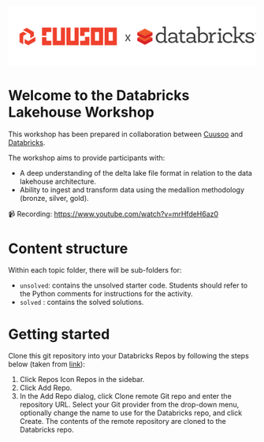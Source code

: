 ![cuusoo-databricks-logo](images/cuusoo-databricks-logo.png)

# Welcome to the Databricks Lakehouse Workshop

This workshop has been prepared in collaboration between [Cuusoo](https://www.cuusoo.com.au/) and [Databricks](https://databricks.com/). 

The workshop aims to provide participants with:

- A deep understanding of the delta lake file format in relation to the data lakehouse architecture.  
- Ability to ingest and transform data using the medallion methodology (bronze, silver, gold).

:video_camera: Recording: https://www.youtube.com/watch?v=mrHfdeH6az0

# Content structure

Within each topic folder, there will be sub-folders for:

- `unsolved`: contains the unsolved starter code. Students should refer to the Python comments for instructions for the activity.
- `solved` : contains the solved solutions. 

# Getting started 

Clone this git repository into your Databricks Repos by following the steps below (taken from [link](https://docs.databricks.com/repos.html#clone-a-remote-git-repository)):

1. Click Repos Icon Repos in the sidebar.
2. Click Add Repo.
3. In the Add Repo dialog, click Clone remote Git repo and enter the repository URL. Select your Git provider from the drop-down menu, optionally change the name to use for the Databricks repo, and click Create. The contents of the remote repository are cloned to the Databricks repo.
